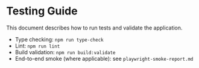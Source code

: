 # Testing Guide

This document describes how to run tests and validate the application.

- Type checking: `npm run type-check`
- Lint: `npm run lint`
- Build validation: `npm run build:validate`
- End-to-end smoke (where applicable): see `playwright-smoke-report.md`
    
